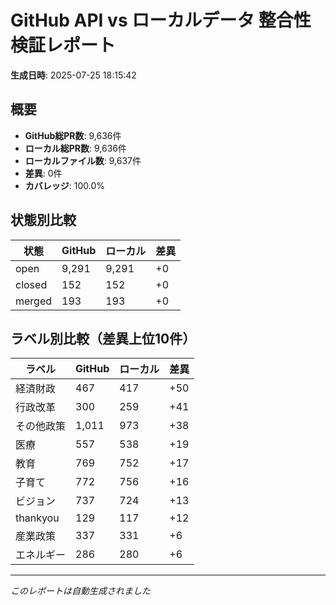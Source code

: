 # GitHub API vs ローカルデータ 整合性検証レポート

**生成日時**: 2025-07-25 18:15:42

## 概要

- **GitHub総PR数**: 9,636件
- **ローカル総PR数**: 9,636件
- **ローカルファイル数**: 9,637件
- **差異**: 0件
- **カバレッジ**: 100.0%

## 状態別比較

| 状態 | GitHub | ローカル | 差異 |
|------|--------|----------|------|
| open | 9,291 | 9,291 | +0 |
| closed | 152 | 152 | +0 |
| merged | 193 | 193 | +0 |

## ラベル別比較（差異上位10件）

| ラベル | GitHub | ローカル | 差異 |
|--------|--------|----------|------|
| 経済財政 | 467 | 417 | +50 |
| 行政改革 | 300 | 259 | +41 |
| その他政策 | 1,011 | 973 | +38 |
| 医療 | 557 | 538 | +19 |
| 教育 | 769 | 752 | +17 |
| 子育て | 772 | 756 | +16 |
| ビジョン | 737 | 724 | +13 |
| thankyou | 129 | 117 | +12 |
| 産業政策 | 337 | 331 | +6 |
| エネルギー | 286 | 280 | +6 |

---
*このレポートは自動生成されました*